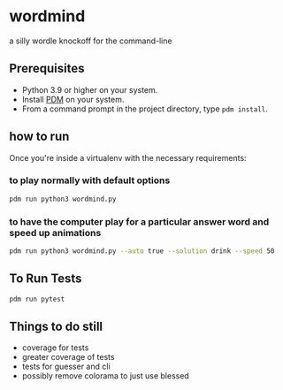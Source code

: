 # wordmind
a silly wordle knockoff for the command-line

## Prerequisites
* Python 3.9 or higher on your system.
* Install [PDM](https://pdm.fming.dev) on your system.
* From a command prompt in the project directory, type `pdm install`.

## how to run

Once you're inside a virtualenv with the necessary requirements:

### to play normally with default options

```sh
pdm run python3 wordmind.py
```

### to have the computer play for a particular answer word and speed up animations

```sh
pdm run python3 wordmind.py --auto true --solution drink --speed 50
```

## To Run Tests

```sh
pdm run pytest
```

## Things to do still

- coverage for tests
- greater coverage of tests
- tests for guesser and cli
- possibly remove colorama to just use blessed
